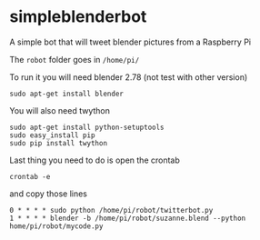 # simpleblenderbot
A simple bot that will tweet blender pictures from a Raspberry Pi

The `robot` folder goes in `/home/pi/`

To run it you will need blender 2.78 (not test with other version)
```
sudo apt-get install blender
```

You will also need twython

```
sudo apt-get install python-setuptools
sudo easy_install pip
sudo pip install twython
```

Last thing you need to do is open the crontab 
```
crontab -e
```
and copy those lines
```
0 * * * * sudo python /home/pi/robot/twitterbot.py
1 * * * * blender -b /home/pi/robot/suzanne.blend --python home/pi/robot/mycode.py
``` 
